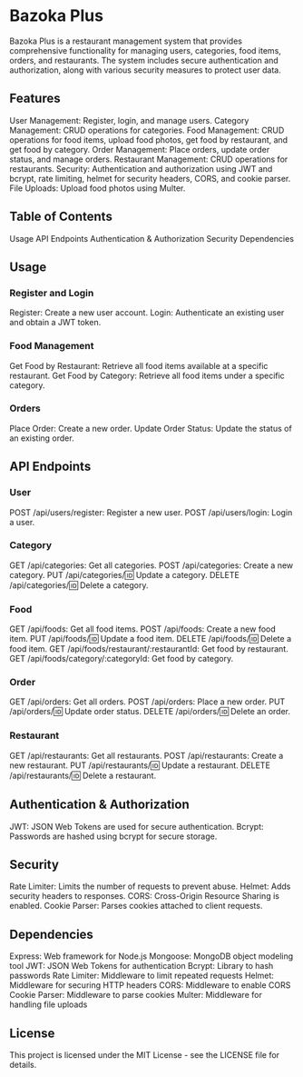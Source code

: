 # Bazoka Plus
Bazoka Plus is a restaurant management system that provides comprehensive functionality for managing users, categories, food items, orders, and restaurants. The system includes secure authentication and authorization, along with various security measures to protect user data.

## Features
User Management: Register, login, and manage users.
Category Management: CRUD operations for categories.
Food Management: CRUD operations for food items, upload food photos, get food by restaurant, and get food by category.
Order Management: Place orders, update order status, and manage orders.
Restaurant Management: CRUD operations for restaurants.
Security: Authentication and authorization using JWT and bcrypt, rate limiting, helmet for security headers, CORS, and cookie parser.
File Uploads: Upload food photos using Multer.

## Table of Contents
Usage
API Endpoints
Authentication & Authorization
Security
Dependencies

## Usage
### Register and Login
Register: Create a new user account.
Login: Authenticate an existing user and obtain a JWT token.
### Food Management
Get Food by Restaurant: Retrieve all food items available at a specific restaurant.
Get Food by Category: Retrieve all food items under a specific category.
### Orders
Place Order: Create a new order.
Update Order Status: Update the status of an existing order.

## API Endpoints

### User
POST /api/users/register: Register a new user.
POST /api/users/login: Login a user.
### Category
GET /api/categories: Get all categories.
POST /api/categories: Create a new category.
PUT /api/categories/:id: Update a category.
DELETE /api/categories/:id: Delete a category.
### Food
GET /api/foods: Get all food items.
POST /api/foods: Create a new food item.
PUT /api/foods/:id: Update a food item.
DELETE /api/foods/:id: Delete a food item.
GET /api/foods/restaurant/:restaurantId: Get food by restaurant.
GET /api/foods/category/:categoryId: Get food by category.
### Order
GET /api/orders: Get all orders.
POST /api/orders: Place a new order.
PUT /api/orders/:id: Update order status.
DELETE /api/orders/:id: Delete an order.
### Restaurant
GET /api/restaurants: Get all restaurants.
POST /api/restaurants: Create a new restaurant.
PUT /api/restaurants/:id: Update a restaurant.
DELETE /api/restaurants/:id: Delete a restaurant.

## Authentication & Authorization
JWT: JSON Web Tokens are used for secure authentication.
Bcrypt: Passwords are hashed using bcrypt for secure storage.

## Security
Rate Limiter: Limits the number of requests to prevent abuse.
Helmet: Adds security headers to responses.
CORS: Cross-Origin Resource Sharing is enabled.
Cookie Parser: Parses cookies attached to client requests.

## Dependencies
Express: Web framework for Node.js
Mongoose: MongoDB object modeling tool
JWT: JSON Web Tokens for authentication
Bcrypt: Library to hash passwords
Rate Limiter: Middleware to limit repeated requests
Helmet: Middleware for securing HTTP headers
CORS: Middleware to enable CORS
Cookie Parser: Middleware to parse cookies
Multer: Middleware for handling file uploads

## License
This project is licensed under the MIT License - see the LICENSE file for details.
